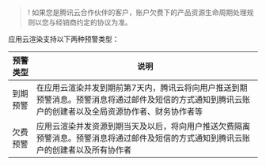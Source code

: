 >! 如果您是腾讯云合作伙伴的客户，账户欠费下的产品资源生命周期处理规则以您与经销商约定的协议为准。

应用云渲染支持以下两种预警类型：

| 预警类型 | 说明     |
| ------- | ------- |
| 到期预警 | 在应用云渲染并发到期前第7天内，腾讯云将向用户推送到期预警消息。预警消息将通过邮件及短信的方式通知到腾讯云账户的创建者以及全局资源协作者、财务协作者等 |
| 欠费预警 | 应用云渲染并发资源到期当天及以后，将向用户推送欠费隔离预警消息。预警消息将通过邮件及短信的方式通知到腾讯云账户的创建者以及所有协作者 |

